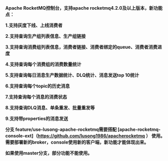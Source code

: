 **Apache RocketMQ控制台，支持apache rocketmq4.2.0及以上版本，新功能点：**


**1.支持灰度下线、上线消费者**

**2.支持查询生产组列表信息、生产组链接**

**3.支持查询消费组列表信息，消费者链接、消费者绑定的queue、消费者消费进度**

**4.支持查询每个消费组的消费数量统计**

**5.支持查询每日消息生产数据统计、DLQ统计、消息发送top 10统计**

**6.支持查询每个topic的历史消息**

**7.支持查询每个消息的消费状态**

**8.支持查询DLQ消息、单条重发、批量重发等**

**9.支持带properties的消息发送**

**分支 feature/use-lusong-apache-rocketmq需要搭配 [apache-rocketmq-console-ext]（https://github.com/lusong1986/apacherocketmq ） 使用。
需要部署新的broker，console使用新的客户端，新功能才能体现出来。**

**如果使用master分支，部分功能不能使用。**